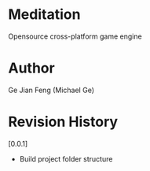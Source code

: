 Meditation
==============================

Opensource cross-platform game engine


Author
==============================
Ge Jian Feng (Michael Ge)


Revision History
==============================

[0.0.1]
- Build project folder structure